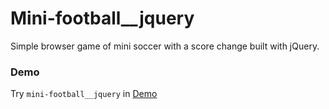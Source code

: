 # Mini-football__jquery
Simple browser game of mini soccer with a score change built with jQuery.

### Demo
Try `mini-football__jquery` in [Demo](https://konsthardy.github.io/mini-football__jquery/)

